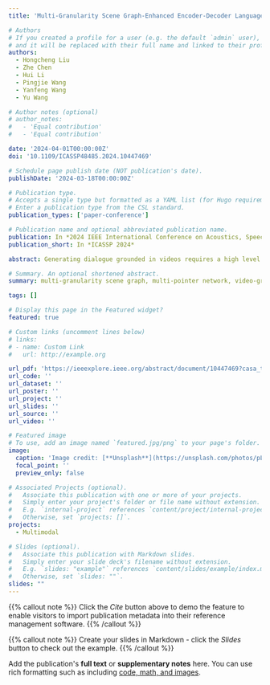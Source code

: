 ```yaml
---
title: 'Multi-Granularity Scene Graph-Enhanced Encoder-Decoder Language Model for Video-Grounded Dialogue Generation'

# Authors
# If you created a profile for a user (e.g. the default `admin` user), write the username (folder name) here
# and it will be replaced with their full name and linked to their profile.
authors:
  - Hongcheng Liu
  - Zhe Chen
  - Hui Li
  - Pingjie Wang
  - Yanfeng Wang
  - Yu Wang

# Author notes (optional)
# author_notes:
#   - 'Equal contribution'
#   - 'Equal contribution'

date: '2024-04-01T00:00:00Z'
doi: '10.1109/ICASSP48485.2024.10447469'

# Schedule page publish date (NOT publication's date).
publishDate: '2024-03-18T00:00:00Z'

# Publication type.
# Accepts a single type but formatted as a YAML list (for Hugo requirements).
# Enter a publication type from the CSL standard.
publication_types: ['paper-conference']

# Publication name and optional abbreviated publication name.
publication: In *2024 IEEE International Conference on Acoustics, Speech and Signal Processing*
publication_short: In *ICASSP 2024*

abstract: Generating dialogue grounded in videos requires a high level of understanding and reasoning about the visual scenes in the videos. However, existing large visual-language models are not effective due to their latent features and decoder-only structure, especially with respect to spatio-temporal relationship reasoning. In this paper, we propose a novel approach named MSG-BART, which enhances the integration of video information by incorporating a multi-granularity spatio-temporal scene graph into an encoder-decoder pre-trained language model. Specifically, we integrate the global and local scene graph into the encoder and decoder, respectively, to improve both overall perception and target reasoning capability. To further improve the information selection capability, we propose a multi-pointer network to facilitate selection between text and video. Extensive experiments are conducted on three video-grounded dialogue benchmarks, which show the significant superiority of the proposed MSG-BART compared to a range of state-of-the-art approaches.

# Summary. An optional shortened abstract.
summary: multi-granularity scene graph, multi-pointer network, video-grounded dialogue generation 

tags: []

# Display this page in the Featured widget?
featured: true

# Custom links (uncomment lines below)
# links:
# - name: Custom Link
#   url: http://example.org

url_pdf: 'https://ieeexplore.ieee.org/abstract/document/10447469?casa_token=DVlTj-aFvkkAAAAA:iOLRye5Js3MIrOiV9rsnPjiXkO0hmouBILmgQ3xnCMmW5Pwy7BV8Ae5bY36YzqLGL_BnZo6pqHm3'
url_code: ''
url_dataset: ''
url_poster: ''
url_project: ''
url_slides: ''
url_source: ''
url_video: ''

# Featured image
# To use, add an image named `featured.jpg/png` to your page's folder.
image:
  caption: 'Image credit: [**Unsplash**](https://unsplash.com/photos/pLCdAaMFLTE)'
  focal_point: ''
  preview_only: false

# Associated Projects (optional).
#   Associate this publication with one or more of your projects.
#   Simply enter your project's folder or file name without extension.
#   E.g. `internal-project` references `content/project/internal-project/index.md`.
#   Otherwise, set `projects: []`.
projects:
  - Multimodal

# Slides (optional).
#   Associate this publication with Markdown slides.
#   Simply enter your slide deck's filename without extension.
#   E.g. `slides: "example"` references `content/slides/example/index.md`.
#   Otherwise, set `slides: ""`.
slides: ""
---
```


{{% callout note %}}
Click the _Cite_ button above to demo the feature to enable visitors to import publication metadata into their reference management software.
{{% /callout %}}

{{% callout note %}}
Create your slides in Markdown - click the _Slides_ button to check out the example.
{{% /callout %}}

Add the publication's **full text** or **supplementary notes** here. You can use rich formatting such as including [code, math, and images](https://docs.hugoblox.com/content/writing-markdown-latex/).